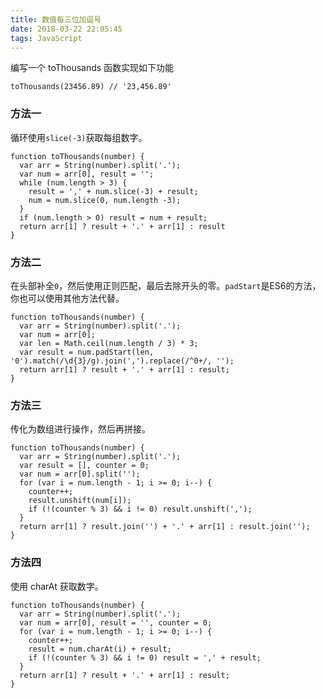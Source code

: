 ```yaml
---
title: 数值每三位加逗号
date: 2018-03-22 22:05:45
tags: JavaScript
---
```

编写一个 toThousands 函数实现如下功能
```
toThousands(23456.89) // '23,456.89'
```
### 方法一
循环使用`slice(-3)`获取每组数字。
```
function toThousands(number) {
  var arr = String(number).split('.');
  var num = arr[0], result = '';
  while (num.length > 3) {
    result = ',' + num.slice(-3) + result;
    num = num.slice(0, num.length -3);
  }
  if (num.length > 0) result = num + result;
  return arr[1] ? result + '.' + arr[1] : result
}
```

<!-- more -->
### 方法二
在头部补全`0`，然后使用正则匹配，最后去除开头的零。`padStart`是ES6的方法，你也可以使用其他方法代替。
```
function toThousands(number) {
  var arr = String(number).split('.');
  var num = arr[0];
  var len = Math.ceil(num.length / 3) * 3;
  var result = num.padStart(len, '0').match(/\d{3}/g).join(',').replace(/^0+/, '');  
  return arr[1] ? result + '.' + arr[1] : result;
}
```

### 方法三
传化为数组进行操作，然后再拼接。
```
function toThousands(number) {
  var arr = String(number).split('.');
  var result = [], counter = 0;
  var num = arr[0].split('');
  for (var i = num.length - 1; i >= 0; i--) {
    counter++;
    result.unshift(num[i]);
    if (!(counter % 3) && i != 0) result.unshift(',');
  }
  return arr[1] ? result.join('') + '.' + arr[1] : result.join('');
}
```

### 方法四
使用 charAt 获取数字。
```
function toThousands(number) {
  var arr = String(number).split('.');
  var num = arr[0], result = '', counter = 0;
  for (var i = num.length - 1; i >= 0; i--) {
    counter++;
    result = num.charAt(i) + result;
    if (!(counter % 3) && i != 0) result = ',' + result;
  }
  return arr[1] ? result + '.' + arr[1] : result;
}
```